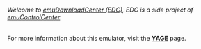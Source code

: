 ###### Welcome to [emuDownloadCenter (EDC)](https://github.com/PhoenixInteractiveNL/emuDownloadCenter/wiki/), EDC is a side project of [emuControlCenter](https://github.com/PhoenixInteractiveNL/emuControlCenter/wiki/)

For more information about this emulator, visit the [**YAGE**](https://github.com/PhoenixInteractiveNL/emuDownloadCenter/wiki/Emulator-yage#menu) page.
